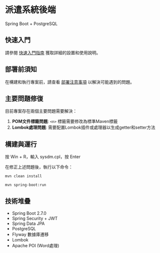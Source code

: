 # 派遣系統後端
Spring Boot + PostgreSQL

## 快速入門

請參閱 [快速入門指南](QUICK_START_GUIDE.md) 獲取詳細的設置和使用說明。

## 部署前須知

在構建和執行專案前，請查看 [部署注意事項](DEPLOYMENT_NOTES.md) 以解決可能遇到的問題。

## 主要問題修復

目前專案存在兩個主要問題需要解決：

1. **POM文件標籤問題**: `<n>` 標籤需要修改為標準Maven標籤
2. **Lombok處理問題**: 需要配置Lombok插件或處理器以生成getter和setter方法

## 構建與運行

按 Win + R，輸入 sysdm.cpl，按 Enter

在修正上述問題後，執行以下命令：

```bash
mvn clean install

mvn spring-boot:run
```

## 技術堆疊

- Spring Boot 2.7.0
- Spring Security + JWT
- Spring Data JPA
- PostgreSQL
- Flyway 數據庫遷移
- Lombok
- Apache POI (Word處理)
